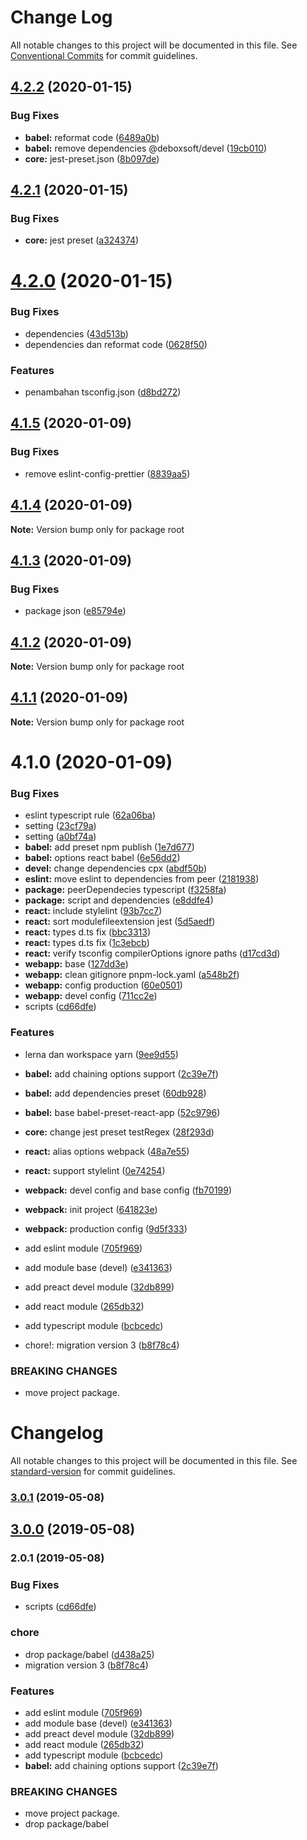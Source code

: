 # Change Log

All notable changes to this project will be documented in this file.
See [Conventional Commits](https://conventionalcommits.org) for commit guidelines.

## [4.2.2](https://github.com/deboxsoft/devel/compare/v4.2.1...v4.2.2) (2020-01-15)


### Bug Fixes

* **babel:** reformat code ([6489a0b](https://github.com/deboxsoft/devel/commit/6489a0bb49dded9237962cbf0eff447c0a0accaa))
* **babel:** remove dependencies @deboxsoft/devel ([19cb010](https://github.com/deboxsoft/devel/commit/19cb0109c04d8fc9bdfc38d503a76307344581cb))
* **core:** jest-preset.json ([8b097de](https://github.com/deboxsoft/devel/commit/8b097de39e33bfe7f0369761a7151b99a65371df))





## [4.2.1](https://github.com/deboxsoft/devel/compare/v4.2.0...v4.2.1) (2020-01-15)


### Bug Fixes

* **core:** jest preset ([a324374](https://github.com/deboxsoft/devel/commit/a324374b33f87e4cb045a5182d1e7d6d72f50917))





# [4.2.0](https://github.com/deboxsoft/devel/compare/v4.1.5...v4.2.0) (2020-01-15)


### Bug Fixes

* dependencies ([43d513b](https://github.com/deboxsoft/devel/commit/43d513bf0698d83f14984a41fc83b1b262ceb8d8))
* dependencies dan reformat code ([0628f50](https://github.com/deboxsoft/devel/commit/0628f50c5303d5bb978d8cee8ac7d745fc90f44e))


### Features

* penambahan tsconfig.json ([d8bd272](https://github.com/deboxsoft/devel/commit/d8bd2727a6d7233426ca11a08086e7a1071b4fd4))





## [4.1.5](https://github.com/deboxsoft/devel/compare/v4.1.4...v4.1.5) (2020-01-09)


### Bug Fixes

* remove eslint-config-prettier ([8839aa5](https://github.com/deboxsoft/devel/commit/8839aa5da8f9cb6b0ec985612f8dc8db0b819e16))





## [4.1.4](https://github.com/deboxsoft/devel/compare/v4.1.3...v4.1.4) (2020-01-09)

**Note:** Version bump only for package root





## [4.1.3](https://github.com/deboxsoft/devel/compare/v4.1.2...v4.1.3) (2020-01-09)


### Bug Fixes

* package json ([e85794e](https://github.com/deboxsoft/devel/commit/e85794e9a2164d4f5936fae8f6b6cd0ed06ecedb))





## [4.1.2](https://github.com/deboxsoft/devel/compare/v4.1.1...v4.1.2) (2020-01-09)

**Note:** Version bump only for package root





## [4.1.1](https://github.com/deboxsoft/devel/compare/v4.1.0...v4.1.1) (2020-01-09)

**Note:** Version bump only for package root





# 4.1.0 (2020-01-09)


### Bug Fixes

* eslint typescript rule ([62a06ba](https://github.com/deboxsoft/devel/commit/62a06ba48544f2a54d72cc8654f00ef0746db8b5))
* setting ([23cf79a](https://github.com/deboxsoft/devel/commit/23cf79af9073a5f76721fa1882257b325d066cc1))
* setting ([a0bf74a](https://github.com/deboxsoft/devel/commit/a0bf74ab19704e0eacf4a53aa595bf5e8b8857e7))
* **babel:** add preset npm publish ([1e7d677](https://github.com/deboxsoft/devel/commit/1e7d677afce67eb06d643d2dc53ac4a725208306))
* **babel:** options react babel ([6e56dd2](https://github.com/deboxsoft/devel/commit/6e56dd260fab89751839870548f660eb2c6354c1))
* **devel:** change dependencies cpx ([abdf50b](https://github.com/deboxsoft/devel/commit/abdf50b7be189069f8532ed686417f4ae33bf151))
* **eslint:** move eslint to dependencies from peer ([2181938](https://github.com/deboxsoft/devel/commit/218193834783bde6d9bb3c7e29bb4707da310b32))
* **package:** peerDependecies typescript ([f3258fa](https://github.com/deboxsoft/devel/commit/f3258fa346db1c9e6fed95cc99596c740ecb2a1a))
* **package:** script and dependencies ([e8ddfe4](https://github.com/deboxsoft/devel/commit/e8ddfe49b96e9ff326b7a0ffa90c1d4187e8f057))
* **react:** include stylelint ([93b7cc7](https://github.com/deboxsoft/devel/commit/93b7cc7d8a75546f60264a3f1225c64ea2ee4a63))
* **react:** sort modulefileextension jest ([5d5aedf](https://github.com/deboxsoft/devel/commit/5d5aedf49d72178fa6b18026dc0be29e8cc462e1))
* **react:** types d.ts fix ([bbc3313](https://github.com/deboxsoft/devel/commit/bbc331336fdf318094aca67522cec30cff441c46))
* **react:** types d.ts fix ([1c3ebcb](https://github.com/deboxsoft/devel/commit/1c3ebcbe8dc2ac06701ba73d0a132daffe9c5362))
* **react:** verify tsconfig compilerOptions ignore paths ([d17cd3d](https://github.com/deboxsoft/devel/commit/d17cd3d0e59312f7d3978bd0b7c88dac2390f447))
* **webapp:** base ([127dd3e](https://github.com/deboxsoft/devel/commit/127dd3eb7a40c94de36ff294e22f173f292f9407))
* **webapp:** clean gitignore pnpm-lock.yaml ([a548b2f](https://github.com/deboxsoft/devel/commit/a548b2f42d786065df4c9c1cdee050656fb3d1cf))
* **webapp:** config production ([60e0501](https://github.com/deboxsoft/devel/commit/60e050116e82ae7b8c96cf7edb1b83137d7b2531))
* **webapp:** devel config ([711cc2e](https://github.com/deboxsoft/devel/commit/711cc2eedfb3555f54740742a7735657a69c4ab8))
* scripts ([cd66dfe](https://github.com/deboxsoft/devel/commit/cd66dfe6c245456b878ee9bf44d7bf05cde62c57))


### Features

* lerna dan workspace yarn ([9ee9d55](https://github.com/deboxsoft/devel/commit/9ee9d55a22f9a1436cb7babc05a2ffae8074d604))
* **babel:** add chaining options support ([2c39e7f](https://github.com/deboxsoft/devel/commit/2c39e7f8785da96bf321408d281b5d1b2029b601))
* **babel:** add dependencies preset ([60db928](https://github.com/deboxsoft/devel/commit/60db9280862668e9ef1fd4278ad78a2f8b474049))
* **babel:** base babel-preset-react-app ([52c9796](https://github.com/deboxsoft/devel/commit/52c97967040f7ee1cdfb185317af645d33cb96ab))
* **core:** change jest preset testRegex ([28f293d](https://github.com/deboxsoft/devel/commit/28f293d87ff419c68e7754c2c896d606e6d3b965))
* **react:** alias options webpack ([48a7e55](https://github.com/deboxsoft/devel/commit/48a7e55d5b8037ee84a4f41a93c087a161bfcb32))
* **react:** support stylelint ([0e74254](https://github.com/deboxsoft/devel/commit/0e74254b7a08cba88454b1622f10311229ef82f2))
* **webpack:** devel config and base config ([fb70199](https://github.com/deboxsoft/devel/commit/fb701994485a7d8f73c43e155cbc967724e8c7f0))
* **webpack:** init project ([641823e](https://github.com/deboxsoft/devel/commit/641823e14bec08ff2b3bf5f1c557273c8b61f9d1))
* **webpack:** production config ([9d5f333](https://github.com/deboxsoft/devel/commit/9d5f3337797c40e9f67ce98ba46882a94685912c))
* add eslint module ([705f969](https://github.com/deboxsoft/devel/commit/705f969a6daa724949fe6eee815506119f34ffdc))
* add module base (devel) ([e341363](https://github.com/deboxsoft/devel/commit/e341363129441eb48fa7feacecb7965ea6504c5b))
* add preact devel module ([32db899](https://github.com/deboxsoft/devel/commit/32db899fd47bec8b52a6a7e7700ca3cc46aeba46))
* add react module ([265db32](https://github.com/deboxsoft/devel/commit/265db326104940bf0b12331be68bd1afa5230a39))
* add typescript module ([bcbcedc](https://github.com/deboxsoft/devel/commit/bcbcedc7ff368704e292b768e6ebdf8ae44dc59c))


* chore!: migration version 3 ([b8f78c4](https://github.com/deboxsoft/devel/commit/b8f78c4e2484361dc766e513ca69bcb9f4787697))


### BREAKING CHANGES

* move project package.





# Changelog

All notable changes to this project will be documented in this file. See [standard-version](https://github.com/conventional-changelog/standard-version) for commit guidelines.

### [3.0.1](https://github.com/deboxsoft/devel/compare/v3.0.0...v3.0.1) (2019-05-08)



## [3.0.0](https://github.com/deboxsoft/devel/compare/v2.0.1...v3.0.0) (2019-05-08)



### 2.0.1 (2019-05-08)


### Bug Fixes

* scripts ([cd66dfe](https://github.com/deboxsoft/devel/commit/cd66dfe))


### chore

* drop package/babel ([d438a25](https://github.com/deboxsoft/devel/commit/d438a25))
* migration version 3 ([b8f78c4](https://github.com/deboxsoft/devel/commit/b8f78c4))


### Features

* add eslint module ([705f969](https://github.com/deboxsoft/devel/commit/705f969))
* add module base (devel) ([e341363](https://github.com/deboxsoft/devel/commit/e341363))
* add preact devel module ([32db899](https://github.com/deboxsoft/devel/commit/32db899))
* add react module ([265db32](https://github.com/deboxsoft/devel/commit/265db32))
* add typescript module ([bcbcedc](https://github.com/deboxsoft/devel/commit/bcbcedc))
* **babel:** add chaining options support ([2c39e7f](https://github.com/deboxsoft/devel/commit/2c39e7f))


### BREAKING CHANGES

* move project package.
* drop package/babel
